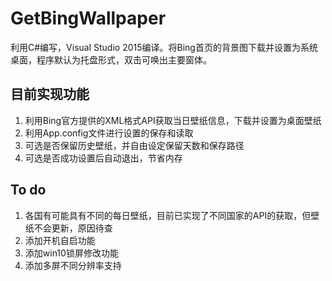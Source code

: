 # GetBingWallpaper
利用C#编写，Visual Studio 2015编译。将Bing首页的背景图下载并设置为系统桌面，程序默认为托盘形式，双击可唤出主要窗体。

## 目前实现功能

1. 利用Bing官方提供的XML格式API获取当日壁纸信息，下载并设置为桌面壁纸
2. 利用App.config文件进行设置的保存和读取
3. 可选是否保留历史壁纸，并自由设定保留天数和保存路径
4. 可选是否成功设置后自动退出，节省内存

## To do

1. 各国有可能具有不同的每日壁纸，目前已实现了不同国家的API的获取，但壁纸不会更新，原因待查
2. 添加开机自启功能
3. 添加win10锁屏修改功能
4. 添加多屏不同分辨率支持